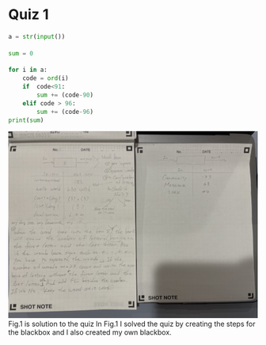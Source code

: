 # Quiz 1
```.py
a = str(input())

sum = 0

for i in a:
    code = ord(i)
    if  code<91:
        sum += (code-90)
    elif code > 96:
        sum += (code-96)
print(sum)


```

![solution to the quiz](001.png)
Fig.1 is solution to the quiz
In Fig.1 I solved the quiz by creating the steps for the blackbox and I also created my own blackbox.
